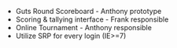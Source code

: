 * Guts Round Scoreboard - Anthony prototype
* Scoring & tallying interface - Frank responsible
* Online Tournament - Anthony responsible
* Utilize SRP for every login (IE>=7)
